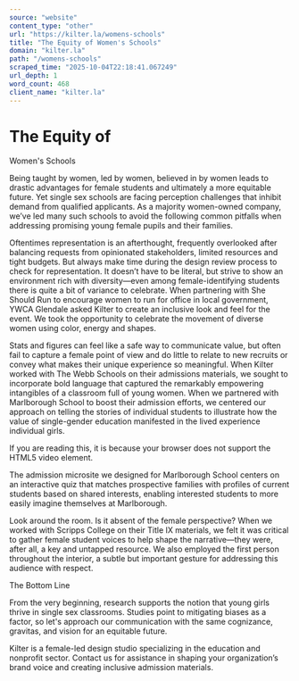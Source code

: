 ```yaml
---
source: "website"
content_type: "other"
url: "https://kilter.la/womens-schools"
title: "The Equity of Women's Schools"
domain: "kilter.la"
path: "/womens-schools"
scraped_time: "2025-10-04T22:18:41.067249"
url_depth: 1
word_count: 468
client_name: "kilter.la"
---
```


# The Equity of  
Women's Schools

Being taught by women, led by women, believed in by women leads to drastic advantages for female students and ultimately a more equitable future. Yet single sex schools are facing perception challenges that inhibit demand from qualified applicants. As a majority women-owned company, we’ve led many such schools to avoid the following common pitfalls when addressing promising young female pupils and their families.

Oftentimes representation is an afterthought, frequently overlooked after balancing requests from opinionated stakeholders, limited resources and tight budgets. But always make time during the design review process to check for representation. It doesn’t have to be literal, but strive to show an environment rich with diversity—even among female-identifying students there is quite a bit of variance to celebrate. When partnering with She Should Run to encourage women to run for office in local government, YWCA Glendale asked Kilter to create an inclusive look and feel for the event. We took the opportunity to celebrate the movement of diverse women using color, energy and shapes.

Stats and figures can feel like a safe way to communicate value, but often fail to capture a female point of view and do little to relate to new recruits or convey what makes their unique experience so meaningful. When Kilter worked with The Webb Schools on their admissions materials, we sought to incorporate bold language that captured the remarkably empowering intangibles of a classroom full of young women. When we partnered with Marlborough School to boost their admission efforts, we centered our approach on telling the stories of individual students to illustrate how the value of single-gender education manifested in the lived experience individual girls.

If you are reading this, it is because your browser does not support the HTML5 video element.

The admission microsite we designed for Marlborough School centers on an interactive quiz that matches prospective families with profiles of current students based on shared interests, enabling interested students to more easily imagine themselves at Marlborough.

Look around the room. Is it absent of the female perspective? When we worked with Scripps College on their Title IX materials, we felt it was critical to gather female student voices to help shape the narrative—they were, after all, a key and untapped resource. We also employed the first person throughout the interior, a subtle but important gesture for addressing this audience with respect.

The Bottom Line

From the very beginning, research supports the notion that young girls thrive in single sex classrooms. Studies point to mitigating biases as a factor, so let's approach our communication with the same cognizance, gravitas, and vision for an equitable future.

Kilter is a female-led design studio specializing in the education and nonprofit sector. Contact us for assistance in shaping your organization’s brand voice and creating inclusive admission materials.